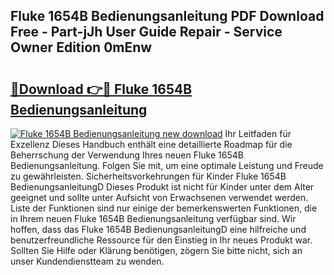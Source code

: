 ## Fluke 1654B Bedienungsanleitung PDF Download Free - Part-jJh User Guide Repair - Service Owner Edition 0mEnw

# <h2><a href="http://df0hga.blite.top/?on=Fluke+1654B+Bedienungsanleitung">🔗Download 👉🔴 Fluke 1654B Bedienungsanleitung</a></h2>

[![Fluke 1654B Bedienungsanleitung new download](https://i.imgur.com/lujVjoI.png)](http://df0hga.blite.top/?on=Fluke+1654B+Bedienungsanleitung)
Ihr Leitfaden für Exzellenz Dieses Handbuch enthält eine detaillierte Roadmap für die Beherrschung der Verwendung Ihres neuen Fluke 1654B Bedienungsanleitung. Folgen Sie mit, um eine optimale Leistung und Freude zu gewährleisten. Sicherheitsvorkehrungen für Kinder Fluke 1654B BedienungsanleitungD Dieses Produkt ist nicht für Kinder unter dem Alter geeignet und sollte unter Aufsicht von Erwachsenen verwendet werden. Liste der Funktionen sind nur einige der bemerkenswerten Funktionen, die in Ihrem neuen Fluke 1654B Bedienungsanleitung verfügbar sind. Wir hoffen, dass das Fluke 1654B BedienungsanleitungD eine hilfreiche und benutzerfreundliche Ressource für den Einstieg in Ihr neues Produkt war. Sollten Sie Hilfe oder Klärung benötigen, zögern Sie bitte nicht, sich an unser Kundendienstteam zu wenden.

